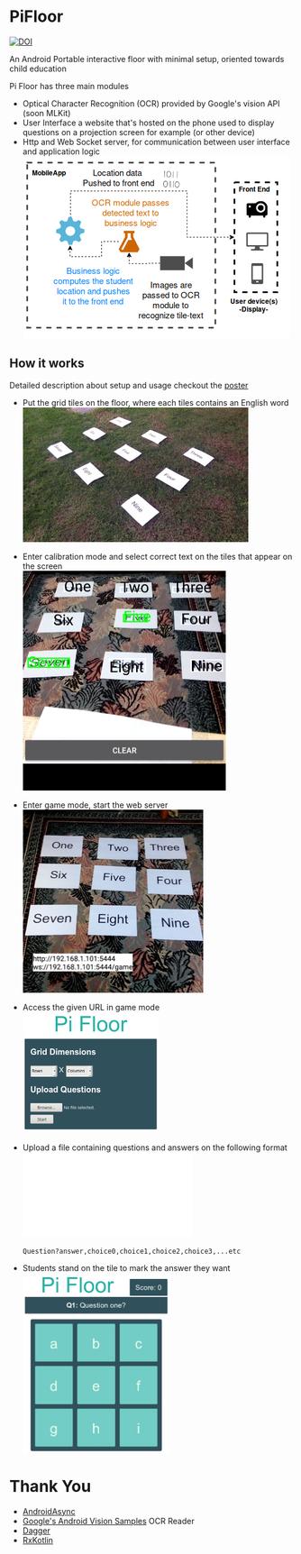 # PiFloor

[![DOI](https://zenodo.org/badge/131696857.svg)](https://zenodo.org/badge/latestdoi/131696857)


An Android Portable interactive floor with minimal setup, oriented towards child education

Pi Floor has three main modules
- Optical Character Recognition (OCR) provided by Google's vision API (soon MLKit)
- User Interface a website that's hosted on the phone used to display questions on a projection screen for example (or other device)
- Http and Web Socket server, for communication between user interface and application logic
    <br> 
    <img src="img/AppDesign.png" alt="AppDesign"/>

## How it works

Detailed description about setup and usage checkout the [poster](Pi_Floor_Poster.pdf)

- Put the grid tiles on the floor, where each tiles contains an English word
    <br> 
    <img src="img/tiles.jpg" alt="tiles" width="400" height="239"/>

- Enter calibration mode and select correct text on the tiles that appear on the screen
    <br> 
    <img src="img/grid_calibration.png" alt="Calibration" width="360" height="390"/>
- Enter game mode, start the web server
    <br> 
    <img src="img/game_mode_reduced.jpg" alt="GameMode" width="320" height="325"/>
- Access the given URL in game mode
    <br> 
    <img src="img/home_page.jpg" alt="HomePage" width="240" height="215"/>
- Upload a file containing questions and answers on the following format
    ![sample](sample_question.txt)
    
    ```
    Question?answer,choice0,choice1,choice2,choice3,...etc
    ```
- Students stand on the tile to mark the answer they want
    <br> 
    <img src="img/questions_page.jpg" alt="GameRunning" width="260" height="320"/>

# Thank You

- [AndroidAsync](https://github.com/koush/AndroidAsync)
- [Google's Android Vision Samples](https://github.com/googlesamples/android-vision) OCR Reader
- [Dagger](https://github.com/google/dagger)
- [RxKotlin](https://github.com/ReactiveX/RxKotlin)
